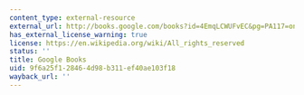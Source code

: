 ```yaml
---
content_type: external-resource
external_url: http://books.google.com/books?id=4EmqLCWUFvEC&pg=PA117=onepage
has_external_license_warning: true
license: https://en.wikipedia.org/wiki/All_rights_reserved
status: ''
title: Google Books
uid: 9f6a25f1-2846-4d98-b311-ef40ae103f18
wayback_url: ''
---
```

